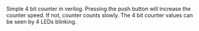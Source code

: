 Simple 4 bit counter in verilog.
Pressing the push button will increase the counter speed. If not, counter counts slowly. The 4 bit counter values can be seen by 4 LEDs blinking.
